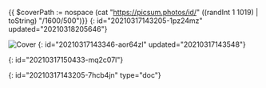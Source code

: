 {{ $coverPath := nospace (cat "https://picsum.photos/id/" ((randInt 1 1019) | toString) "/1600/500")}}
{: id="20210317143205-1pz24mz" updated="20210318205646"}

![Cover]({{$coverPath}})
{: id="20210317143346-aor64zl" updated="20210317143548"}

{: id="20210317150433-mq2c07l"}


{: id="20210317143205-7hcb4jn" type="doc"}
